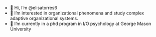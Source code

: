 - 👋 Hi, I’m @elisatorres6
- 👀 I’m interested in organizational phenomena and study complex adaptive organizational systems. 
- 🌱 I’m currently in a phd program in I/O psychology at George Mason University

<!---
elisatorres6/elisatorres6 is a ✨ special ✨ repository because its `README.md` (this file) appears on your GitHub profile.
You can click the Preview link to take a look at your changes.
--->
